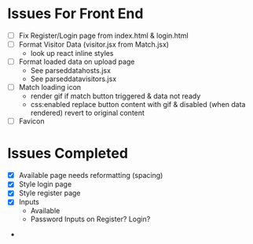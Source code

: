 # Issues For Front End

- [ ] Fix Register/Login page from index.html & login.html
- [ ] Format Visitor Data (visitor.jsx from Match.jsx)
    - look up react inline styles
- [ ] Format loaded data on upload page
    - See parseddatahosts.jsx
    - See parseddatavisitors.jsx
- [ ] Match loading icon
    - render gif if match button triggered & data not ready
    - css:enabled replace button content with gif & disabled (when data rendered) revert to original content
- [ ] Favicon

# Issues Completed

- [x] Available page needs reformatting (spacing)
- [x] Style login page
- [x] Style register page
- [x] Inputs
    - Available
    - Password Inputs on Register? Login?
-
